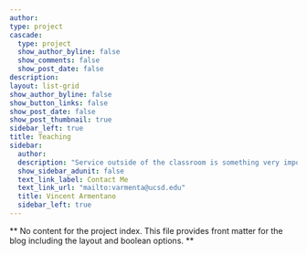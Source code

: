 ```yaml
---
author: 
type: project
cascade:
  type: project
  show_author_byline: false
  show_comments: false
  show_post_date: false
description:
layout: list-grid
show_author_byline: false
show_button_links: false
show_post_date: false
show_post_thumbnail: true
sidebar_left: true
title: Teaching
sidebar:
  author: 
  description: "Service outside of the classroom is something very important to me. Wherever possible I hope to foster a love of economics in students and see extracurriculuars as a great way to do that. If you are an undergraduate student interested in setting up an Economics Society or similar club at your institution, please reach out to me. I'd be more than happy to talk with you about my own experiences."
  show_sidebar_adunit: false
  text_link_label: Contact Me
  text_link_url: "mailto:varmenta@ucsd.edu"
  title: Vincent Armentano
  sidebar_left: true
---
```


** No content for the project index. This file provides front matter for the blog including the layout and boolean options. **
